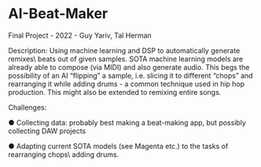 # AI-Beat-Maker
Final Project - 2022 - 
Guy Yariv, Tal Herman

Description:
Using machine learning and DSP to automatically generate remixes\ beats out of given
samples. SOTA machine learning models are already able to compose (via MIDI) and
also generate audio. This begs the possibility of an AI “flipping” a sample, i.e. slicing it to
different “chops” and rearranging it while adding drums - a common technique used in
hip hop production. This might also be extended to remixing entire songs.


Challenges:

● Collecting data: probably best making a beat-making app, but possibly collecting
DAW projects

● Adapting current SOTA models (see Magenta etc.) to the tasks of rearranging
chops\ adding drums.
